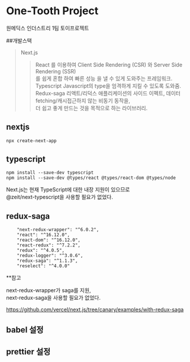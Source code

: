 # One-Tooth Project

원메딕스 인더스트리 1팀 토이프로젝트

##개발스택
>Next.js
>>React 를 이용하여 Client Side Rendering (CSR) 와 Server Side Rendering (SSR) <br/>
>>를 쉽게 혼합 하여 빠른 성능 을 낼 수 있게 도와주는 프레임워크.
>Typescript
>>Javascript의 type을 엄격하게 지킬 수 있도록 도와줌.
>Redux-saga
>>리액트/리덕스 애플리케이션의 사이드 이펙트, 데이터 fetching/캐시접근하지 않는 비동기 동작을,<br/>
>>더 쉽고 좋게 만드는 것을 목적으로 하는 라이브러리.

## nextjs 

```bash
npx create-next-app
```

## typescript

```
npm install --save-dev typescript
npm install --save-dev @types/react @types/react-dom @types/node
```
Next.js는 현재 TypeScript에 대한 내장 지원이 있으므로 <br/>
@zeit/next-typescript을 사용할 필요가 없었다. 
## redux-saga
```
    "next-redux-wrapper": "^6.0.2",
    "react": "^16.12.0",
    "react-dom": "^16.12.0",
    "react-redux": "^7.2.2",
    "redux": "^4.0.5",
    "redux-logger": "^3.0.6",
    "redux-saga": "^1.1.3",
    "reselect": "^4.0.0"
```
**참고

next-redux-wrapper가 saga를 지원, <br/>
next-redux-saga을 사용할 필요가 없었다. 

https://github.com/vercel/next.js/tree/canary/examples/with-redux-saga

## babel 설정 

## prettier 설정

